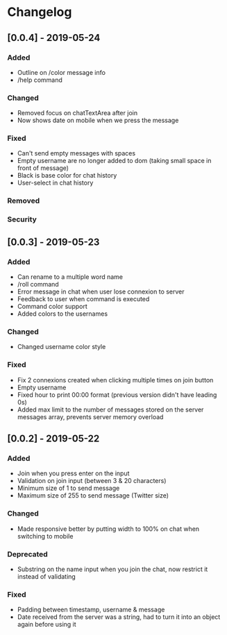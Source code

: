 # Changelog

## [0.0.4] - 2019-05-24

### Added

- Outline on /color message info
- /help command

### Changed

- Removed focus on chatTextArea after join
- Now shows date on mobile when we press the message

### Fixed

- Can't send empty messages with spaces
- Empty username are no longer added to dom (taking small space in front of message)
- Black is base color for chat history
- User-select in chat history

### Removed

### Security


## [0.0.3] - 2019-05-23

### Added

- Can rename to a multiple word name
- /roll command
- Error message in chat when user lose connexion to server
- Feedback to user when command is executed
- Command color support
- Added colors to the usernames

### Changed

- Changed username color style

### Fixed

- Fix 2 connexions created when clicking multiple times on join button
- Empty username
- Fixed hour to print 00:00 format (previous version didn't have leading 0s)
- Added max limit to the number of messages stored on the server messages array, prevents server memory overload

## [0.0.2] - 2019-05-22

### Added
- Join when you press enter on the input
- Validation on join input (between 3 & 20 characters)
- Minimum size of 1 to send message
- Maximum size of 255 to send message (Twitter size)

### Changed
- Made responsive better by putting width to 100% on chat when switching to mobile

### Deprecated
- Substring on the name input when you join the chat, now restrict it instead of validating

### Fixed
- Padding between timestamp, username & message
- Date received from the server was a string, had to turn it into an object again 
before using it